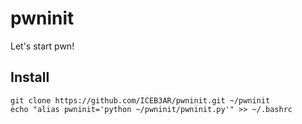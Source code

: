 # pwninit
Let's start pwn!

## Install
```
git clone https://github.com/ICEB3AR/pwninit.git ~/pwninit
echo "alias pwninit='python ~/pwninit/pwninit.py'" >> ~/.bashrc

```
